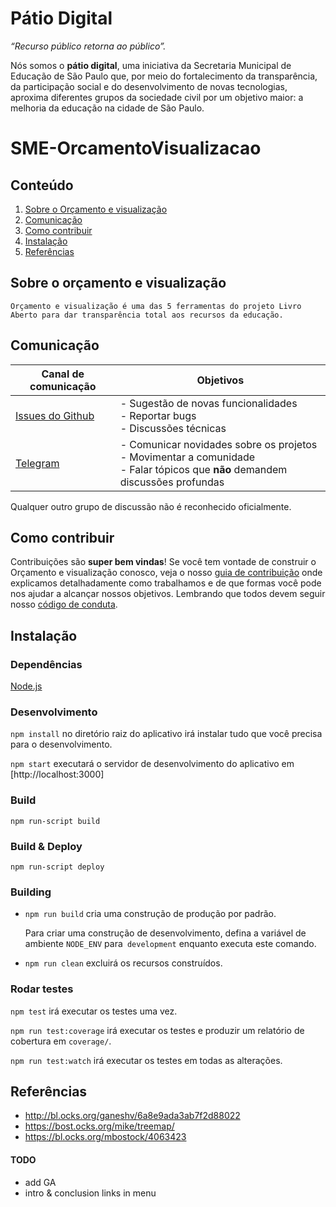 # Pátio Digital

_“Recurso público retorna ao público”._

Nós somos o **pátio digital**, uma iniciativa da Secretaria Municipal de Educação de São Paulo que, por meio do fortalecimento da transparência, da participação social e do desenvolvimento de novas tecnologias, aproxima diferentes grupos da sociedade civil por um objetivo maior: a melhoria da educação na cidade de São Paulo. 


# SME-OrcamentoVisualizacao

## Conteúdo

1. [Sobre o Orçamento e visualização](#sobre-o-orçamento-e-visualização)
2. [Comunicação](#comunicação)
3. [Como contribuir](#como-contribuir)
4. [Instalação](#instalação)
5. [Referências](#referências)


## Sobre o orçamento e visualização

    Orçamento e visualização é uma das 5 ferramentas do projeto Livro Aberto para dar transparência total aos recursos da educação.

## Comunicação

| Canal de comunicação | Objetivos |
|----------------------|-----------|
| [Issues do Github](https://github.com/prefeiturasp/SME-OrcamentoVisualizacao/issues) | - Sugestão de novas funcionalidades<br> - Reportar bugs<br> - Discussões técnicas |
| [Telegram](https://t.me/patiodigital ) | - Comunicar novidades sobre os projetos<br> - Movimentar a comunidade<br>  - Falar tópicos que **não** demandem discussões profundas |

Qualquer outro grupo de discussão não é reconhecido oficialmente.

## Como contribuir

Contribuições são **super bem vindas**! Se você tem vontade de construir o
Orçamento e visualização conosco, veja o nosso [guia de contribuição](./CONTRIBUTING.md)
onde explicamos detalhadamente como trabalhamos e de que formas você pode nos
ajudar a alcançar nossos objetivos. Lembrando que todos devem seguir 
nosso [código de conduta](./CODEOFCONDUCT.md).


## Instalação

### Dependências

[Node.js](http://nodejs.org/) 


### Desenvolvimento

`npm install` no diretório raiz do aplicativo irá instalar tudo que você precisa para o desenvolvimento.

`npm start` executará o servidor de desenvolvimento do aplicativo em [http://localhost:3000]


### Build

`npm run-script build`

### Build & Deploy

`npm run-script deploy`

### Building

- `npm run build` cria uma construção de produção por padrão.

   Para criar uma construção de desenvolvimento, defina a variável de ambiente `NODE_ENV` para` development` enquanto executa este comando.

- `npm run clean` excluirá os recursos construídos.

### Rodar testes

 `npm test` irá executar os testes uma vez.

 `npm run test:coverage` irá executar os testes e produzir um relatório de cobertura em `coverage/`.

 `npm run test:watch`  irá executar os testes em todas as alterações.


## Referências

- http://bl.ocks.org/ganeshv/6a8e9ada3ab7f2d88022
- https://bost.ocks.org/mike/treemap/
- https://bl.ocks.org/mbostock/4063423

#### TODO

- add GA
- intro & conclusion links in menu
